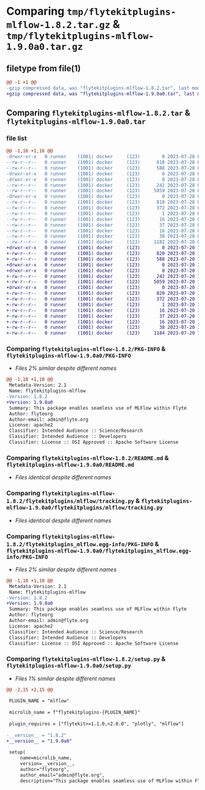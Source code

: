 # Comparing `tmp/flytekitplugins-mlflow-1.8.2.tar.gz` & `tmp/flytekitplugins-mlflow-1.9.0a0.tar.gz`

## filetype from file(1)

```diff
@@ -1 +1 @@
-gzip compressed data, was "flytekitplugins-mlflow-1.8.2.tar", last modified: Fri Jul 28 00:24:48 2023, max compression
+gzip compressed data, was "flytekitplugins-mlflow-1.9.0a0.tar", last modified: Thu Jul 20 18:58:22 2023, max compression
```

## Comparing `flytekitplugins-mlflow-1.8.2.tar` & `flytekitplugins-mlflow-1.9.0a0.tar`

### file list

```diff
@@ -1,16 +1,16 @@
-drwxr-xr-x   0 runner    (1001) docker     (123)        0 2023-07-28 00:24:48.903990 flytekitplugins-mlflow-1.8.2/
--rw-r--r--   0 runner    (1001) docker     (123)      818 2023-07-28 00:24:48.903990 flytekitplugins-mlflow-1.8.2/PKG-INFO
--rw-r--r--   0 runner    (1001) docker     (123)      588 2023-07-28 00:24:26.000000 flytekitplugins-mlflow-1.8.2/README.md
-drwxr-xr-x   0 runner    (1001) docker     (123)        0 2023-07-28 00:24:48.903990 flytekitplugins-mlflow-1.8.2/flytekitplugins/
-drwxr-xr-x   0 runner    (1001) docker     (123)        0 2023-07-28 00:24:48.903990 flytekitplugins-mlflow-1.8.2/flytekitplugins/mlflow/
--rw-r--r--   0 runner    (1001) docker     (123)      242 2023-07-28 00:24:26.000000 flytekitplugins-mlflow-1.8.2/flytekitplugins/mlflow/__init__.py
--rw-r--r--   0 runner    (1001) docker     (123)     5059 2023-07-28 00:24:26.000000 flytekitplugins-mlflow-1.8.2/flytekitplugins/mlflow/tracking.py
-drwxr-xr-x   0 runner    (1001) docker     (123)        0 2023-07-28 00:24:48.903990 flytekitplugins-mlflow-1.8.2/flytekitplugins_mlflow.egg-info/
--rw-r--r--   0 runner    (1001) docker     (123)      818 2023-07-28 00:24:48.000000 flytekitplugins-mlflow-1.8.2/flytekitplugins_mlflow.egg-info/PKG-INFO
--rw-r--r--   0 runner    (1001) docker     (123)      372 2023-07-28 00:24:48.000000 flytekitplugins-mlflow-1.8.2/flytekitplugins_mlflow.egg-info/SOURCES.txt
--rw-r--r--   0 runner    (1001) docker     (123)        1 2023-07-28 00:24:48.000000 flytekitplugins-mlflow-1.8.2/flytekitplugins_mlflow.egg-info/dependency_links.txt
--rw-r--r--   0 runner    (1001) docker     (123)       16 2023-07-28 00:24:48.000000 flytekitplugins-mlflow-1.8.2/flytekitplugins_mlflow.egg-info/namespace_packages.txt
--rw-r--r--   0 runner    (1001) docker     (123)       37 2023-07-28 00:24:48.000000 flytekitplugins-mlflow-1.8.2/flytekitplugins_mlflow.egg-info/requires.txt
--rw-r--r--   0 runner    (1001) docker     (123)       16 2023-07-28 00:24:48.000000 flytekitplugins-mlflow-1.8.2/flytekitplugins_mlflow.egg-info/top_level.txt
--rw-r--r--   0 runner    (1001) docker     (123)       38 2023-07-28 00:24:48.903990 flytekitplugins-mlflow-1.8.2/setup.cfg
--rw-r--r--   0 runner    (1001) docker     (123)     1182 2023-07-28 00:24:41.000000 flytekitplugins-mlflow-1.8.2/setup.py
+drwxr-xr-x   0 runner    (1001) docker     (123)        0 2023-07-20 18:58:22.112706 flytekitplugins-mlflow-1.9.0a0/
+-rw-r--r--   0 runner    (1001) docker     (123)      820 2023-07-20 18:58:22.112706 flytekitplugins-mlflow-1.9.0a0/PKG-INFO
+-rw-r--r--   0 runner    (1001) docker     (123)      588 2023-07-20 18:57:54.000000 flytekitplugins-mlflow-1.9.0a0/README.md
+drwxr-xr-x   0 runner    (1001) docker     (123)        0 2023-07-20 18:58:22.108706 flytekitplugins-mlflow-1.9.0a0/flytekitplugins/
+drwxr-xr-x   0 runner    (1001) docker     (123)        0 2023-07-20 18:58:22.108706 flytekitplugins-mlflow-1.9.0a0/flytekitplugins/mlflow/
+-rw-r--r--   0 runner    (1001) docker     (123)      242 2023-07-20 18:57:54.000000 flytekitplugins-mlflow-1.9.0a0/flytekitplugins/mlflow/__init__.py
+-rw-r--r--   0 runner    (1001) docker     (123)     5059 2023-07-20 18:57:54.000000 flytekitplugins-mlflow-1.9.0a0/flytekitplugins/mlflow/tracking.py
+drwxr-xr-x   0 runner    (1001) docker     (123)        0 2023-07-20 18:58:22.112706 flytekitplugins-mlflow-1.9.0a0/flytekitplugins_mlflow.egg-info/
+-rw-r--r--   0 runner    (1001) docker     (123)      820 2023-07-20 18:58:22.000000 flytekitplugins-mlflow-1.9.0a0/flytekitplugins_mlflow.egg-info/PKG-INFO
+-rw-r--r--   0 runner    (1001) docker     (123)      372 2023-07-20 18:58:22.000000 flytekitplugins-mlflow-1.9.0a0/flytekitplugins_mlflow.egg-info/SOURCES.txt
+-rw-r--r--   0 runner    (1001) docker     (123)        1 2023-07-20 18:58:22.000000 flytekitplugins-mlflow-1.9.0a0/flytekitplugins_mlflow.egg-info/dependency_links.txt
+-rw-r--r--   0 runner    (1001) docker     (123)       16 2023-07-20 18:58:22.000000 flytekitplugins-mlflow-1.9.0a0/flytekitplugins_mlflow.egg-info/namespace_packages.txt
+-rw-r--r--   0 runner    (1001) docker     (123)       37 2023-07-20 18:58:22.000000 flytekitplugins-mlflow-1.9.0a0/flytekitplugins_mlflow.egg-info/requires.txt
+-rw-r--r--   0 runner    (1001) docker     (123)       16 2023-07-20 18:58:22.000000 flytekitplugins-mlflow-1.9.0a0/flytekitplugins_mlflow.egg-info/top_level.txt
+-rw-r--r--   0 runner    (1001) docker     (123)       38 2023-07-20 18:58:22.112706 flytekitplugins-mlflow-1.9.0a0/setup.cfg
+-rw-r--r--   0 runner    (1001) docker     (123)     1184 2023-07-20 18:58:12.000000 flytekitplugins-mlflow-1.9.0a0/setup.py
```

### Comparing `flytekitplugins-mlflow-1.8.2/PKG-INFO` & `flytekitplugins-mlflow-1.9.0a0/PKG-INFO`

 * *Files 2% similar despite different names*

```diff
@@ -1,10 +1,10 @@
 Metadata-Version: 2.1
 Name: flytekitplugins-mlflow
-Version: 1.8.2
+Version: 1.9.0a0
 Summary: This package enables seamless use of MLFlow within Flyte
 Author: flyteorg
 Author-email: admin@flyte.org
 License: apache2
 Classifier: Intended Audience :: Science/Research
 Classifier: Intended Audience :: Developers
 Classifier: License :: OSI Approved :: Apache Software License
```

### Comparing `flytekitplugins-mlflow-1.8.2/README.md` & `flytekitplugins-mlflow-1.9.0a0/README.md`

 * *Files identical despite different names*

### Comparing `flytekitplugins-mlflow-1.8.2/flytekitplugins/mlflow/tracking.py` & `flytekitplugins-mlflow-1.9.0a0/flytekitplugins/mlflow/tracking.py`

 * *Files identical despite different names*

### Comparing `flytekitplugins-mlflow-1.8.2/flytekitplugins_mlflow.egg-info/PKG-INFO` & `flytekitplugins-mlflow-1.9.0a0/flytekitplugins_mlflow.egg-info/PKG-INFO`

 * *Files 2% similar despite different names*

```diff
@@ -1,10 +1,10 @@
 Metadata-Version: 2.1
 Name: flytekitplugins-mlflow
-Version: 1.8.2
+Version: 1.9.0a0
 Summary: This package enables seamless use of MLFlow within Flyte
 Author: flyteorg
 Author-email: admin@flyte.org
 License: apache2
 Classifier: Intended Audience :: Science/Research
 Classifier: Intended Audience :: Developers
 Classifier: License :: OSI Approved :: Apache Software License
```

### Comparing `flytekitplugins-mlflow-1.8.2/setup.py` & `flytekitplugins-mlflow-1.9.0a0/setup.py`

 * *Files 1% similar despite different names*

```diff
@@ -2,15 +2,15 @@
 
 PLUGIN_NAME = "mlflow"
 
 microlib_name = f"flytekitplugins-{PLUGIN_NAME}"
 
 plugin_requires = ["flytekit>=1.1.0,<2.0.0", "plotly", "mlflow"]
 
-__version__ = "1.8.2"
+__version__ = "1.9.0a0"
 
 setup(
     name=microlib_name,
     version=__version__,
     author="flyteorg",
     author_email="admin@flyte.org",
     description="This package enables seamless use of MLFlow within Flyte",
```

